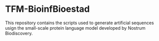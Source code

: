 # TFM-BioinfBioestad

This repository contains the scripts used to generate artificial sequences usign the small-scale protein language model developed by Nostrum Biodiscovery.
